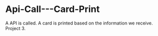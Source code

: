 # Api-Call---Card-Print
A API is called. A card is printed based on the information we receive. Project 3.
